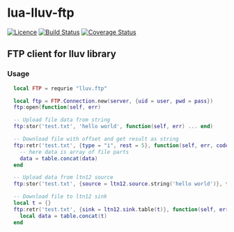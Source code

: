 # lua-lluv-ftp
[![Licence](http://img.shields.io/badge/Licence-MIT-brightgreen.svg)](LICENSE)
[![Build Status](https://travis-ci.org/moteus/lua-lluv-ftp.svg?branch=master)](https://travis-ci.org/moteus/lua-lluv-ftp)
[![Coverage Status](https://coveralls.io/repos/github/moteus/lua-lluv-ftp/badge.svg?branch=master)](https://coveralls.io/github/moteus/lua-lluv-ftp?branch=master)

## FTP client for lluv library

### Usage
```Lua
  local FTP = requrie "lluv.ftp"

  local ftp = FTP.Connection.new(server, {uid = user, pwd = pass})
  ftp:open(function(self, err)

  -- Upload file data from string
  ftp:stor('test.txt', 'hello world', function(self, err) ... end)

  -- Download file with offset and get result as string
  ftp:retr('test.txt', {type = "i", rest = 5}, function(self, err, code, data)
    -- here data is array of file parts
    data = table.concat(data)
  end

  -- Upload data from ltn12 source
  ftp:stor('test.txt', {source = ltn12.source.string('hello world')}, function(self, err) ... end)

  -- Download file to ltn12 sink
  local t = {}
  ftp:retr('test.txt', {sink = ltn12.sink.table(t)}, function(self, err, code, data)
    local data = table.concat(t)
  end
```
